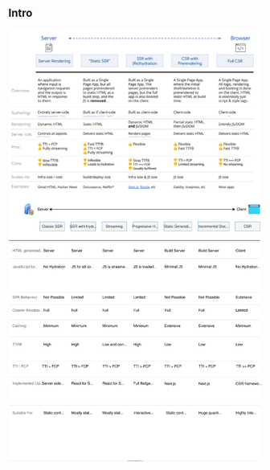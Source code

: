 ## Intro
<div style="background:white;">

![patterns](./assets/renderer-patterns.svg)

![case](./assets/renderer-usecase.svg)

</div>
